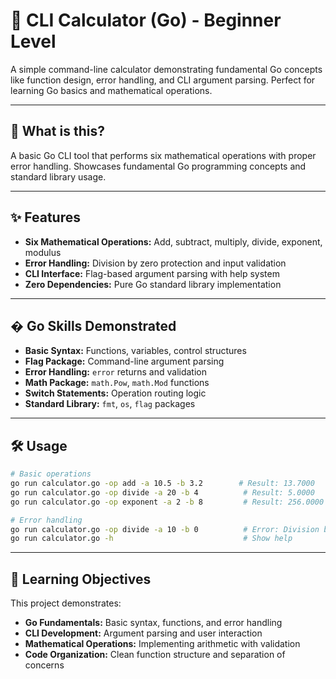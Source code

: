 # 🧮 CLI Calculator (Go) - **Beginner Level**

A simple command-line calculator demonstrating fundamental Go concepts like function design, error handling, and CLI argument parsing. Perfect for learning Go basics and mathematical operations.

---

## 🚀 What is this?

A basic Go CLI tool that performs six mathematical operations with proper error handling. Showcases fundamental Go programming concepts and standard library usage.

---

## ✨ Features

- **Six Mathematical Operations:** Add, subtract, multiply, divide, exponent, modulus
- **Error Handling:** Division by zero protection and input validation
- **CLI Interface:** Flag-based argument parsing with help system
- **Zero Dependencies:** Pure Go standard library implementation

---

## � Go Skills Demonstrated

- **Basic Syntax:** Functions, variables, control structures
- **Flag Package:** Command-line argument parsing
- **Error Handling:** `error` returns and validation
- **Math Package:** `math.Pow`, `math.Mod` functions
- **Switch Statements:** Operation routing logic
- **Standard Library:** `fmt`, `os`, `flag` packages

---

## 🛠️ Usage

```sh
# Basic operations
go run calculator.go -op add -a 10.5 -b 3.2        # Result: 13.7000
go run calculator.go -op divide -a 20 -b 4          # Result: 5.0000
go run calculator.go -op exponent -a 2 -b 8         # Result: 256.0000

# Error handling
go run calculator.go -op divide -a 10 -b 0          # Error: Division by zero
go run calculator.go -h                             # Show help
```

---

## 🎯 Learning Objectives

This project demonstrates:
- **Go Fundamentals:** Basic syntax, functions, and error handling
- **CLI Development:** Argument parsing and user interaction
- **Mathematical Operations:** Implementing arithmetic with validation
- **Code Organization:** Clean function structure and separation of concerns


